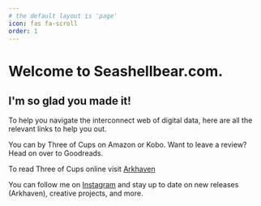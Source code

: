 ```yaml
---
# the default layout is 'page'
icon: fas fa-scroll
order: 1
---
```


# Welcome to Seashellbear.com. 
## I'm so glad you made it!  

To help you navigate the interconnect web of digital data, here are all the relevant links to help you out. 
    
You can by Three of Cups on Amazon or Kobo. 
Want to leave a review? Head on over to Goodreads.  
  
To read Three of Cups online visit [Arkhaven](https://www.Arkhaven.com/comics/fantasy/three-of-cups/)
  
You can follow me on [Instagram](https://www.instagram.com/seashell.bear.creative/) and stay up to date on new releases (Arkhaven), creative projects, and more. 
